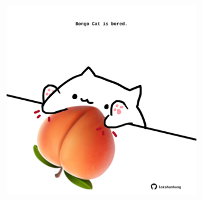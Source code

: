<!-- built at 11/04/2022, 05:01:13 UTC -->
<p align="center">
  <img width="500" height="500" src="./ReadmeImage.svg">
</p>
